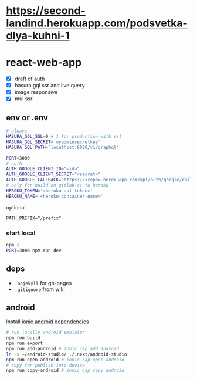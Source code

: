 # https://second-landind.herokuapp.com/podsvetka-dlya-kuhni-1

# react-web-app

- [x] draft of auth
- [x] hasura gql ssr and live query
- [x] image responsive
- [x] mui ssr

## env or .env

```sh
# always
HASURA_GQL_SSL=0 # 1 for production with ssl
HASURA_GQL_SECRET='myadminsecretkey'
HASURA_GQL_PATH='localhost:8080/v1/graphql'

PORT=3000
# auth
AUTH_GOOGLE_CLIENT_ID="<id>"
AUTH_GOOGLE_CLIENT_SECRET="<secret>"
AUTH_GOOGLE_CALLBACK="https://<repo>.herokuapp.com/api/auth/google/callback"
# only for build on gitlab-ci to heroku
HEROKU_TOKEN='<heroku-api-token>'
HEROKU_NAME='<heroku-container-name>'
```

optional

```
PATH_PREFIX="/prefix"
```

### start local

```sh
npm i
PORT=3000 npm run dev
```

## deps

- `.nojekyll` for gh-pages
- `.gitignore` from wiki

## android

Install [ionic android dependencies](https://ionicframework.com/docs/installation/android)

```sh
# run locally android emulator
npm run build
npm run export
npm run add-android # ionic cap add android
ln -s ~/android-studio/ ./.next/android-studio
npm run open-android # ionic cap open android
# copy for publish into device
npm run copy-android # ionic cap copy android
```
